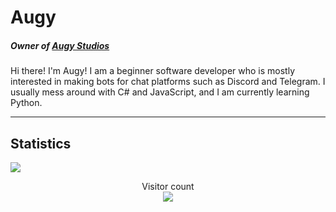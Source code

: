 # Augy
##### Owner of [Augy Studios](https://augystudios.com/)

Hi there! I'm Augy! I am a beginner software developer who is mostly interested in making bots for chat platforms such as Discord and Telegram. I usually mess around with C# and JavaScript, and I am currently learning Python.

------------
## Statistics

![](https://github-readme-stats.vercel.app/api?username=augyteo&count_private=true&theme=chartreuse-dark)

<p align="center"> 
  Visitor count<br>
  <img src="https://profile-counter.glitch.me/augyteo/count.svg" />
</p>
